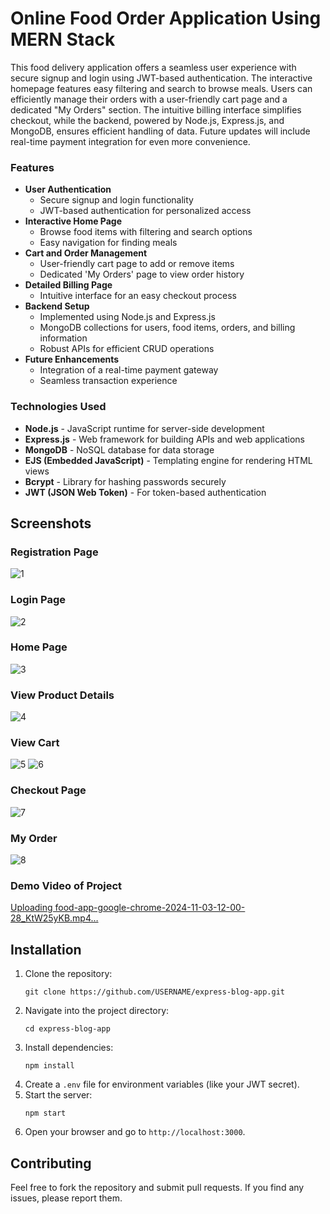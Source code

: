 <h1>Online Food Order Application Using MERN Stack</h1>

This food delivery application offers a seamless user experience with secure signup and login using JWT-based authentication. The interactive homepage features easy filtering and search to browse meals. Users can efficiently manage their orders with a user-friendly cart page and a dedicated "My Orders" section. The intuitive billing interface simplifies checkout, while the backend, powered by Node.js, Express.js, and MongoDB, ensures efficient handling of data. Future updates will include real-time payment integration for even more convenience.

<h3>Features</h3>
<ul>
    <li><strong>User Authentication</strong>
        <ul>
            <li>Secure signup and login functionality</li>
            <li>JWT-based authentication for personalized access</li>
        </ul>
    </li>
    <li><strong>Interactive Home Page</strong>
        <ul>
            <li>Browse food items with filtering and search options</li>
            <li>Easy navigation for finding meals</li>
        </ul>
    </li>
    <li><strong>Cart and Order Management</strong>
        <ul>
            <li>User-friendly cart page to add or remove items</li>
            <li>Dedicated 'My Orders' page to view order history</li>
        </ul>
    </li>
    <li><strong>Detailed Billing Page</strong>
        <ul>
            <li>Intuitive interface for an easy checkout process</li>
        </ul>
    </li>
    <li><strong>Backend Setup</strong>
        <ul>
            <li>Implemented using Node.js and Express.js</li>
            <li>MongoDB collections for users, food items, orders, and billing information</li>
            <li>Robust APIs for efficient CRUD operations</li>
        </ul>
    </li>
    <li><strong>Future Enhancements</strong>
        <ul>
            <li>Integration of a real-time payment gateway</li>
            <li>Seamless transaction experience</li>
        </ul>
    </li>
</ul>


<h3>Technologies Used</h3>
<ul>
        <li><strong>Node.js</strong> - JavaScript runtime for server-side development</li>
        <li><strong>Express.js</strong> - Web framework for building APIs and web applications</li>
        <li><strong>MongoDB</strong> - NoSQL database for data storage</li>
        <li><strong>EJS (Embedded JavaScript)</strong> - Templating engine for rendering HTML views</li>
        <li><strong>Bcrypt</strong> - Library for hashing passwords securely</li>
        <li><strong>JWT (JSON Web Token)</strong> - For token-based authentication</li>
    </ul>

## Screenshots

### Registration Page
![1](https://github.com/user-attachments/assets/9559a5a1-78b2-4b7b-a4cb-9692e6b118cf)

### Login Page
![2](https://github.com/user-attachments/assets/136bba2b-ff55-48fb-929d-339c43ca9d34)

### Home Page
![3](https://github.com/user-attachments/assets/a445a5bd-6ed5-4802-8d0b-5b36db9df335)

### View Product Details
![4](https://github.com/user-attachments/assets/cb6c3fee-676e-492d-8627-1cebfbb23038)

### View Cart
![5](https://github.com/user-attachments/assets/fb978e6a-431a-4751-a48e-96373927ece7)
![6](https://github.com/user-attachments/assets/85c0a2d7-9d81-45a5-a72b-b3d29ee2112e)

### Checkout Page
![7](https://github.com/user-attachments/assets/9cdf40f2-7d3a-4593-9a35-e77f7afbc3a5)

### My Order
![8](https://github.com/user-attachments/assets/18ed8716-605a-493f-a775-1044d09eba0f)

### Demo Video of Project
[Uploading food-app-google-chrome-2024-11-03-12-00-28_KtW25yKB.mp4…](https://github.com/user-attachments/assets/d45fa5ec-65ac-4f20-ab32-bcfdc5ab2676)

<h2>Installation</h2>
<ol>
    <li>Clone the repository:</li>
    <pre><code>git clone https://github.com/USERNAME/express-blog-app.git</code></pre>
    <li>Navigate into the project directory:</li>
    <pre><code>cd express-blog-app</code></pre>
    <li>Install dependencies:</li>
    <pre><code>npm install</code></pre>
    <li>Create a <code>.env</code> file for environment variables (like your JWT secret).</li>
    <li>Start the server:</li>
    <pre><code>npm start</code></pre>
    <li>Open your browser and go to <code>http://localhost:3000</code>.</li>
</ol>


## Contributing
Feel free to fork the repository and submit pull requests. If you find any issues, please report them.
